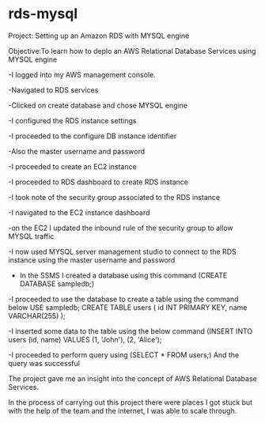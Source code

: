 # rds-mysql

Project: Setting up an Amazon RDS with MYSQL engine




Objective:To learn how to deplo an AWS Relational Database Services using MYSQL engine






-I logged into my AWS management console.





-Navigated to RDS services





-Clicked on create database and chose MYSQL engine





-I configured the RDS instance settings





-I proceeded to the configure DB instance identifier






-Also the master username and password




-I proceeded to create an EC2 instance





-I proceeded to RDS dashboard to create RDS instance




-I took note of the security group associated to the RDS instance





-I navigated to the EC2 instance dashboard





-on the EC2 I updated the inbound rule of the security group to allow MYSQL traffic




-I now used MYSQL server management studio to connect to the RDS instance using the master username and password




- In the SSMS I created a database using this command (CREATE DATABASE sampledb;)





-I proceeded to use the database to create a table using the command below
USE sampledb;
CREATE TABLE users (
    id INT PRIMARY KEY,
    name VARCHAR(255)
);




-I inserted some data to the table using the below command (INSERT INTO users (id, name) VALUES (1, 'John'), (2, 'Alice');



-I proceeded to perform query using (SELECT * FROM users;)
And the query was successful




The project gave me an insight into the concept of AWS Relational Database Services.





In the process of carrying out this project there were places I got stuck but with the help of the team and the internet, I was able to scale through.




